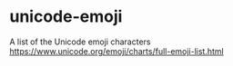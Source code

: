 # unicode-emoji
A list of the Unicode emoji characters
https://www.unicode.org/emoji/charts/full-emoji-list.html
